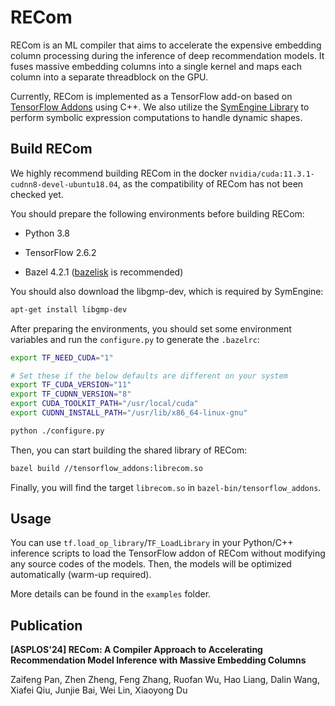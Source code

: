 # RECom

RECom is an ML compiler that aims to accelerate the expensive embedding column processing during the inference of deep recommendation models. It fuses massive embedding columns into a single kernel and maps each column into a separate threadblock on the GPU.

Currently, RECom is implemented as a TensorFlow add-on based on [TensorFlow Addons](https://github.com/tensorflow/addons) using C++.
We also utilize the [SymEngine Library](https://github.com/symengine/symengine) to perform symbolic expression computations to handle dynamic shapes.

## Build RECom

We highly recommend building RECom in the docker `nvidia/cuda:11.3.1-cudnn8-devel-ubuntu18.04`, as the compatibility of RECom has not been checked yet.

You should prepare the following environments before building RECom:

* Python 3.8

* TensorFlow 2.6.2

* Bazel 4.2.1 ([bazelisk](https://github.com/bazelbuild/bazelisk) is recommended)

You should also download the libgmp-dev, which is required by SymEngine:

```bash
apt-get install libgmp-dev
```

After preparing the environments, you should set some environment variables and run the `configure.py` to generate the `.bazelrc`:

```bash
export TF_NEED_CUDA="1"

# Set these if the below defaults are different on your system
export TF_CUDA_VERSION="11"
export TF_CUDNN_VERSION="8"
export CUDA_TOOLKIT_PATH="/usr/local/cuda"
export CUDNN_INSTALL_PATH="/usr/lib/x86_64-linux-gnu"

python ./configure.py
```

Then, you can start building the shared library of RECom:

```bash
bazel build //tensorflow_addons:librecom.so
```

Finally, you will find the target `librecom.so` in `bazel-bin/tensorflow_addons`.

## Usage

You can use `tf.load_op_library`/`TF_LoadLibrary` in your Python/C++ inference scripts to load the TensorFlow addon of RECom without modifying any source codes of the models.
Then, the models will be optimized automatically (warm-up required).

More details can be found in the `examples` folder.

## Publication

**[ASPLOS'24] RECom: A Compiler Approach to Accelerating Recommendation Model Inference with Massive Embedding Columns**

Zaifeng Pan, Zhen Zheng, Feng Zhang, Ruofan Wu, Hao Liang, Dalin Wang, Xiafei Qiu, Junjie Bai, Wei Lin, Xiaoyong Du
